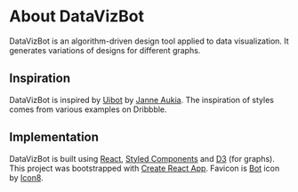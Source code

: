 # About DataVizBot

DataVizBot is an algorithm-driven design tool applied to data visualization. It generates variations of designs for different graphs.

## Inspiration

DataVizBot is inspired by [Uibot](https://www.uibot.app/) by [Janne Aukia](https://twitter.com/jaukia). The inspiration of styles comes from various examples on Dribbble.

## Implementation

DataVizBot is built using [React](https://reactjs.org/), [Styled Components](https://styled-components.com/) and [D3](https://d3js.org/) (for graphs). This project was bootstrapped with [Create React App](https://github.com/facebook/create-react-app'). Favicon is [Bot](https://icons8.com/icon/q7wteb2_yVxu/bot) icon by [Icon8](https://icons8.com).

